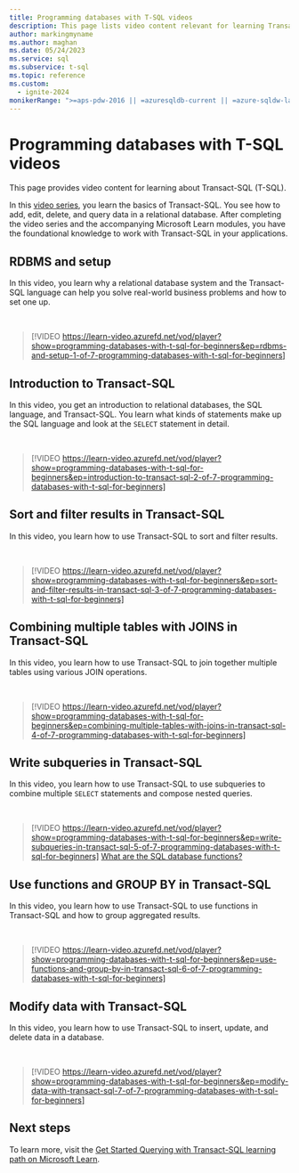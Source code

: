 ```yaml
---
title: Programming databases with T-SQL videos
description: This page lists video content relevant for learning Transact-SQL (T-SQL).
author: markingmyname
ms.author: maghan
ms.date: 05/24/2023
ms.service: sql
ms.subservice: t-sql
ms.topic: reference
ms.custom:
  - ignite-2024
monikerRange: ">=aps-pdw-2016 || =azuresqldb-current || =azure-sqldw-latest || >=sql-server-2016 || >=sql-server-linux-2017 || =azuresqldb-mi-current || =fabric"
---
```


# Programming databases with T-SQL videos

This page provides video content for learning about Transact-SQL (T-SQL).

In this [video series](/shows/programming-databases-with-t-sql-for-beginners/), you learn the basics of Transact-SQL. You see how to add, edit, delete, and query data in a relational database. After completing the video series and the accompanying Microsoft Learn modules, you have the foundational knowledge to work with Transact-SQL in your applications.

## RDBMS and setup

In this video, you learn why a relational database system and the Transact-SQL language can help you solve real-world business problems and how to set one up.

&nbsp;

> [!VIDEO https://learn-video.azurefd.net/vod/player?show=programming-databases-with-t-sql-for-beginners&ep=rdbms-and-setup-1-of-7-programming-databases-with-t-sql-for-beginners]

## Introduction to Transact-SQL

In this video, you get an introduction to relational databases, the SQL language, and Transact-SQL. You learn what kinds of statements make up the SQL language and look at the `SELECT` statement in detail.

&nbsp;

> [!VIDEO https://learn-video.azurefd.net/vod/player?show=programming-databases-with-t-sql-for-beginners&ep=introduction-to-transact-sql-2-of-7-programming-databases-with-t-sql-for-beginners]

## Sort and filter results in Transact-SQL

In this video, you learn how to use Transact-SQL to sort and filter results.

&nbsp;

> [!VIDEO https://learn-video.azurefd.net/vod/player?show=programming-databases-with-t-sql-for-beginners&ep=sort-and-filter-results-in-transact-sql-3-of-7-programming-databases-with-t-sql-for-beginners]

## Combining multiple tables with JOINS in Transact-SQL

In this video, you learn how to use Transact-SQL to join together multiple tables using various JOIN operations.

&nbsp;

> [!VIDEO https://learn-video.azurefd.net/vod/player?show=programming-databases-with-t-sql-for-beginners&ep=combining-multiple-tables-with-joins-in-transact-sql-4-of-7-programming-databases-with-t-sql-for-beginners]

## Write subqueries in Transact-SQL

In this video, you learn how to use Transact-SQL to use subqueries to combine multiple `SELECT` statements and compose nested queries.

&nbsp;

> [!VIDEO https://learn-video.azurefd.net/vod/player?show=programming-databases-with-t-sql-for-beginners&ep=write-subqueries-in-transact-sql-5-of-7-programming-databases-with-t-sql-for-beginners]
[What are the SQL database functions?](functions/functions.md)

## Use functions and GROUP BY in Transact-SQL

In this video, you learn how to use Transact-SQL to use functions in Transact-SQL and how to group aggregated results.

&nbsp;

> [!VIDEO https://learn-video.azurefd.net/vod/player?show=programming-databases-with-t-sql-for-beginners&ep=use-functions-and-group-by-in-transact-sql-6-of-7-programming-databases-with-t-sql-for-beginners]

## Modify data with Transact-SQL

In this video, you learn how to use Transact-SQL to insert, update, and delete data in a database.

&nbsp;

> [!VIDEO https://learn-video.azurefd.net/vod/player?show=programming-databases-with-t-sql-for-beginners&ep=modify-data-with-transact-sql-7-of-7-programming-databases-with-t-sql-for-beginners]

## Next steps

To learn more, visit the [Get Started Querying with Transact-SQL learning path on Microsoft Learn](https://aka.ms/learntsql).
